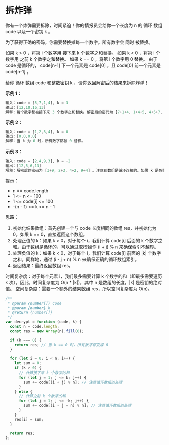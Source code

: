 # 拆炸弹

你有一个炸弹需要拆除，时间紧迫！你的情报员会给你一个长度为 n 的 循环 数组 code 以及一个密钥 k 。

为了获得正确的密码，你需要替换掉每一个数字。所有数字会 同时 被替换。

如果 k > 0 ，将第 i 个数字用 接下来 k 个数字之和替换。
如果 k < 0 ，将第 i 个数字用 之前 k 个数字之和替换。
如果 k == 0 ，将第 i 个数字用 0 替换。
由于 code 是循环的， code[n-1] 下一个元素是 code[0] ，且 code[0] 前一个元素是 code[n-1] 。

给你 循环 数组 code 和整数密钥 k ，请你返回解密后的结果来拆除炸弹！

**示例 1：**

```js
输入：code = [5,7,1,4], k = 3
输出：[12,10,16,13]
解释：每个数字都被接下来 3 个数字之和替换。解密后的密码为 [7+1+4, 1+4+5, 4+5+7, 5+7+1]。注意到数组是循环连接的。
```

**示例 2：**

```js
输入：code = [1,2,3,4], k = 0
输出：[0,0,0,0]
解释：当 k 为 0 时，所有数字都被 0 替换。
```

**示例 3：**

```js
输入：code = [2,4,9,3], k = -2
输出：[12,5,6,13]
解释：解密后的密码为 [3+9, 2+3, 4+2, 9+4] 。注意到数组是循环连接的。如果 k 是负数，那么和为 之前 的数字。
```

提示：

- n == code.length
- 1 <= n <= 100
- 1 <= code[i] <= 100
- -(n - 1) <= k <= n - 1

思路：

1. 初始化结果数组：首先创建一个与 code 长度相同的数组 res，并初始化为 0。如果 k == 0，直接返回这个数组。
2. 处理正值的 k：如果 k > 0，对于每个 i，我们计算 code[i] 后面的 k 个数字之和。由于数组是循环的，可以通过取模操作 (i + j) % n 来确保索引不越界。
3. 处理负值的 k：如果 k < 0，对于每个 i，我们计算 code[i] 前面的 |k| 个数字之和。同样地，通过 (i - j + n) % n 来确保正确的循环数组索引。
4. 返回结果：最终返回数组 res。

时间复杂度：对于每个元素 i，我们最多需要计算 k 个数字的和（即最多需要遍历 k 次）。因此，时间复杂度为 O(n \* |k|)，其中 n 是数组的长度，|k| 是密钥的绝对值。
空间复杂度：需要一个额外的结果数组 res，所以空间复杂度为 O(n)。

```js
/**
 * @param {number[]} code
 * @param {number} k
 * @return {number[]}
 */
var decrypt = function (code, k) {
  const n = code.length;
  const res = new Array(n).fill(0);

  if (k === 0) {
    return res; // 当 k == 0 时，所有数字都变成 0
  }

  for (let i = 0; i < n; i++) {
    let sum = 0;
    if (k > 0) {
      // 计算接下来 k 个数字的和
      for (let j = 1; j <= k; j++) {
        sum += code[(i + j) % n]; // 注意循环数组的处理
      }
    } else {
      // 计算之前 k 个数字的和
      for (let j = 1; j <= -k; j++) {
        sum += code[(i - j + n) % n]; // 注意循环数组的处理
      }
    }
    res[i] = sum;
  }

  return res;
};
```
